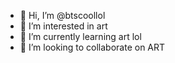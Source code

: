 - 👋 Hi, I’m @btscoollol
- 👀 I’m interested in art 
- 🌱 I’m currently learning art lol
- 💞️ I’m looking to collaborate on ART
 

<!---
btscoollol/btscoollol is a ✨ special ✨ repository because its `README.md` (this file) appears on your GitHub profile.
You can click the Preview link to take a look at your changes.
--->
